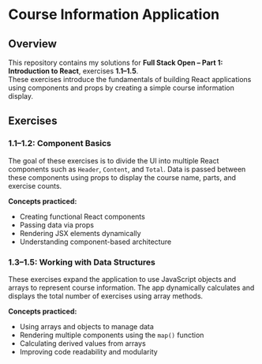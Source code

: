 # Course Information Application  

## Overview  
This repository contains my solutions for **Full Stack Open – Part 1: Introduction to React**, exercises **1.1–1.5**.  
These exercises introduce the fundamentals of building React applications using components and props by creating a simple course information display.

## Exercises  

### 1.1–1.2: Component Basics  
The goal of these exercises is to divide the UI into multiple React components such as `Header`, `Content`, and `Total`. Data is passed between these components using props to display the course name, parts, and exercise counts.

**Concepts practiced:**  
- Creating functional React components  
- Passing data via props  
- Rendering JSX elements dynamically  
- Understanding component-based architecture  

### 1.3–1.5: Working with Data Structures  
These exercises expand the application to use JavaScript objects and arrays to represent course information. The app dynamically calculates and displays the total number of exercises using array methods.

**Concepts practiced:**  
- Using arrays and objects to manage data  
- Rendering multiple components using the `map()` function  
- Calculating derived values from arrays  
- Improving code readability and modularity  
